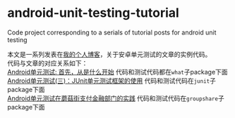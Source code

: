 # android-unit-testing-tutorial
Code project corresponding to a serials of tutorial posts for android unit testing

本文是一系列发表在[我的个人博客](http://chriszou.com/)，关于安卓单元测试的文章的实例代码。  
代码与文章的对应关系如下：  
[Android单元测试: 首先，从是什么开始](http://chriszou.com/2016/04/13/android-unit-testing-start-from-what.html) 代码和测试代码都在`what`子package下面  
[Android单元测试(三)：JUnit单元测试框架的使用](http://chriszou.com/2016/04/18/android-unit-testing-junit.html) 代码和测试代码在`junit`子package下面  
[Android单元测试在蘑菇街支付金融部门的实践](http://chriszou.com/2016/04/25/android-unit-testing-wechat-group-share.html) 代码和测试代码在`groupshare`子package下面  
